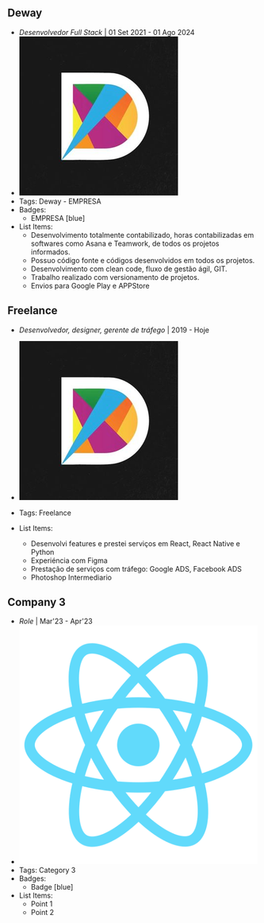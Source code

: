 ## Deway
- *Desenvolvedor Full Stack* | 01 Set 2021 - 01 Ago 2024
- ![logo512](../assets/deway.jpg)
- Tags: Deway - EMPRESA
- Badges:
  - EMPRESA [blue]
- List Items:
  - Desenvolvimento totalmente contabilizado, horas contabilizadas em softwares como Asana e Teamwork, de todos os projetos informados.
  - Possuo código fonte e códigos desenvolvidos em todos os projetos.
  - Desenvolvimento com clean code, fluxo de gestão ágil, GIT.
  - Trabalho realizado com versionamento de projetos.
  - Envios para Google Play e APPStore


## Freelance
- *Desenvolvedor, designer, gerente de tráfego* | 2019 - Hoje
- ![logo512](../assets/deway.jpg)
- Tags: Freelance

- List Items:
  - Desenvolvi features e prestei serviços em React, React Native e Python
  - Experiéncia com Figma
  - Prestação de serviços com tráfego: Google ADS, Facebook ADS
  - Photoshop Intermediario

## Company 3
- *Role* | Mar'23 - Apr'23
- ![logo512](../assets/logo512.png)
- Tags: Category 3
- Badges:
  - Badge [blue]
- List Items:
  - Point 1
  - Point 2